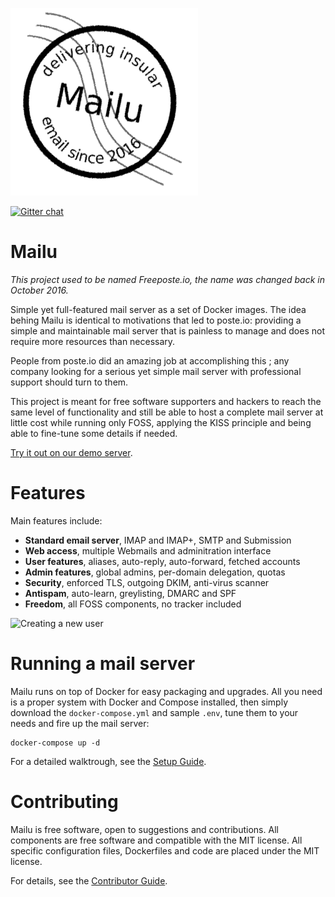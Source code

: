![Logo](logo.png)

[![Gitter chat](https://badges.gitter.im/Mailu/Lobby.png)](https://gitter.im/mailu/Lobby)

Mailu
=====

*This project used to be named Freeposte.io, the name was changed back in
October 2016.*

Simple yet full-featured mail server as a set of Docker images.
The idea behing Mailu is identical to motivations that led to poste.io:
providing a simple and maintainable mail server that is painless to manage and
does not require more resources than necessary.

People from poste.io did an amazing job at accomplishing this ; any company
looking for a serious yet simple mail server with professional support should
turn to them.

This project is meant for free software supporters and hackers to reach the
same level of functionality and still be able to host a complete mail server
at little cost while running only FOSS, applying the KISS principle and being
able to fine-tune some details if needed.

[Try it out on our demo server](https://github.com/mail-u/mailu/wiki/Demo-server).

Features
========

Main features include:

- **Standard email server**, IMAP and IMAP+, SMTP and Submission
- **Web access**, multiple Webmails and adminitration interface
- **User features**, aliases, auto-reply, auto-forward, fetched accounts
- **Admin features**, global admins, per-domain delegation, quotas
- **Security**, enforced TLS, outgoing DKIM, anti-virus scanner
- **Antispam**, auto-learn, greylisting, DMARC and SPF
- **Freedom**, all FOSS components, no tracker included

![Creating a new user](http://mailu.io/screenshots/create.png)

Running a mail server
=====================

Mailu runs on top of Docker for easy packaging and upgrades. All you need
is a proper system with Docker and Compose installed, then simply download
the ``docker-compose.yml`` and sample ``.env``, tune them to your needs and
fire up the mail server:

```
docker-compose up -d
```

For a detailed walktrough, see the [Setup Guide](https://github.com/mail-u/mailu/wiki/Setup-Guide).

Contributing
============

Mailu is free software, open to suggestions and contributions. All
components are free software and compatible with the MIT license. All
specific configuration files, Dockerfiles and code are placed under the
MIT license.

For details, see the [Contributor Guide](https://github.com/mail-u/mailu/wiki/Contributors-Guide).

